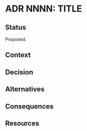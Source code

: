 # ADR NNNN: TITLE

<!-- These documents have names that are short noun phrases. -->

## Status

<!-- A decision **MAY** be "proposed" if the project stakeholders haven't decided on it yet, "accepted" once it is agreed, or "rejected" if not. If a later ADR changes or reverses a decision, it may be marked as "deprecated" or "superseded" with a reference to its replacement. -->

Proposed.

## Context

<!-- This section describes the forces at play, including technological, political, social, and project local. These forces are probably in tension, and should be called out as such. The language in this section is value-neutral. It is simply describing facts. -->

## Decision

<!-- This section describes our response to these forces. It is stated in full sentences, with active voice. "We **MUST** …" -->

## Alternatives

<!-- This section describes **considered** alternatives to the _decision_. Each _alternative_ **MUST** have a **Verdict** specifying the reason it was not choosen. -->

## Consequences

<!-- This section describes the resulting context, after applying the _decision_. All consequences should be listed here, not just the "positive" ones. A particular decision may have positive, negative, and neutral consequences, but all of them affect the team and project in the future. -->

## Resources

<!-- This section lists references, sources, or further reading recommendations that were used to form the _decision_ or provide an additional context. -->
